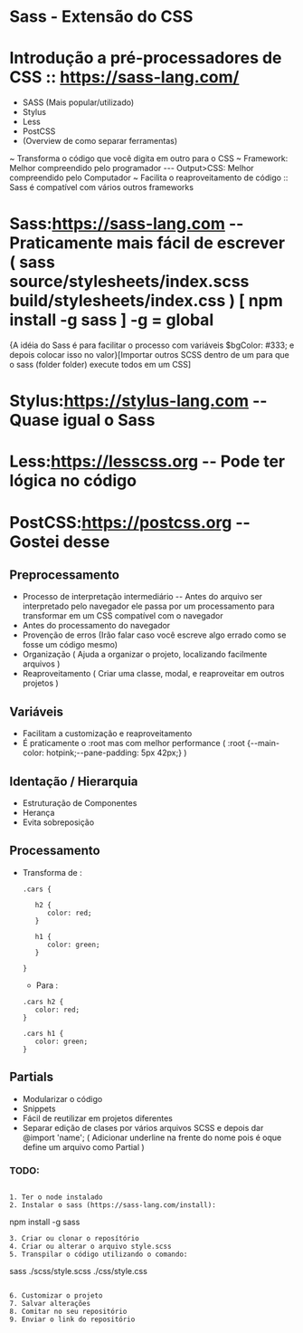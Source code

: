 # Sass - Extensão do CSS
# Introdução a pré-processadores de CSS :: https://sass-lang.com/
   - SASS (Mais popular/utilizado)
   - Stylus
   - Less
   - PostCSS
   - (Overview de como separar ferramentas)

   ~ Transforma o código que você digita em outro para o CSS
   ~ Framework: Melhor compreendido pelo programador --- Output>CSS: Melhor compreendido pelo Computador
   ~ Facilita o reaproveitamento de código :: Sass é compatível com vários outros frameworks

   # Sass:https://sass-lang.com -- Praticamente mais fácil de escrever	( sass source/stylesheets/index.scss build/stylesheets/index.css ) [ npm install -g sass ] -g = global
   {A idéia do Sass é para facilitar o processo com variáveis $bgColor: #333; e depois colocar isso no valor}[Importar outros SCSS dentro de um para que o sass (folder folder) execute todos em um CSS]

   # Stylus:https://stylus-lang.com -- Quase igual o Sass

   # Less:https://lesscss.org -- Pode ter lógica no código

   # PostCSS:https://postcss.org -- Gostei desse 

## Preprocessamento
   - Processo de interpretação intermediário -- Antes do arquivo ser interpretado pelo navegador ele passa por um processamento para transformar em um CSS compatível com o navegador
   - Antes do processamento do navegador
   - Provenção de erros (Irão falar caso você escreve algo errado como se fosse um código mesmo)
   - Organização ( Ajuda a organizar o projeto, localizando facilmente arquivos )
   - Reaproveitamento ( Criar uma classe, modal, e reaproveitar em outros projetos )

## Variáveis
  - Facilitam a customização e reaproveitamento
  - É praticamente o :root mas com melhor performance ( :root {--main-color: hotpink;--pane-padding: 5px 42px;} )

## Identação / Hierarquia
  - Estruturação de Componentes
  - Herança
  - Evita sobreposição

## Processamento
- Transforma de :
   ```
   .cars {

      h2 {
         color: red;
      }

      h1 {
         color: green;
      }

   }
   ```
   -  Para :
   ```
   .cars h2 {
      color: red;
   }

   .cars h1 {
      color: green;
   }
   ```

## Partials
  - Modularizar o código
  - Snippets
  - Fácil de reutilizar em projetos diferentes
  - Separar edição de clases por vários arquivos SCSS e depois dar @import 'name';			 ( Adicionar underline na frente do nome pois é oque define um arquivo como Partial )		

### TODO: 
   ```

   1. Ter o node instalado
   2. Instalar o sass (https://sass-lang.com/install):
   ```
   npm install -g sass    
   ```
   3. Criar ou clonar o reposítório
   4. Criar ou alterar o arquivo style.scss
   5. Transpilar o código utilizando o comando:
   ```
   sass ./scss/style.scss ./css/style.css 
   ```

   6. Customizar o projeto
   7. Salvar alterações
   8. Comitar no seu repositório
   9. Enviar o link do repositório

   ```